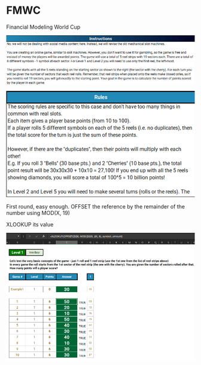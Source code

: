 # FMWC
Financial Modeling World Cup

![alt text](https://github.com/blanchardmike/FMWC/blob/main/Resources/FMWC_Instructions.png)


![alt text](https://github.com/blanchardmike/FMWC/blob/main/Resources/FMWC_Rules.png)

First round, easy enough. OFFSET the reference by the remainder of the number using MOD(X, 19)

XLOOKUP its value

![](https://github.com/blanchardmike/FMWC/blob/main/Resources/FMWC_Q1.png?raw=true)
